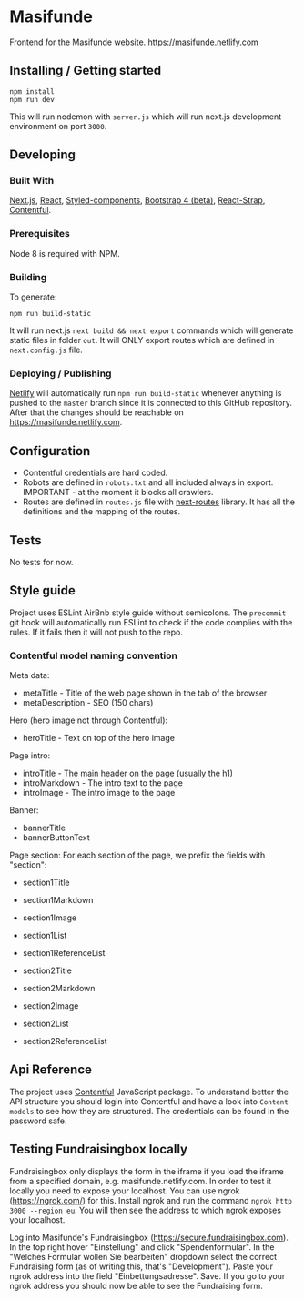 # Masifunde

Frontend for the Masifunde website. https://masifunde.netlify.com

## Installing / Getting started

```shell
npm install
npm run dev
```

This will run nodemon with `server.js` which will run next.js development environment on port
`3000`.

## Developing

### Built With

[Next.js](https://github.com/zeit/next.js/), [React](https://reactjs.org/),
[Styled-components](https://www.styled-components.com/),
[Bootstrap 4 (beta)](https://getbootstrap.com), [React-Strap](https://reactstrap.github.io),
[Contentful](https://www.contentful.com/).

### Prerequisites

Node 8 is required with NPM.

### Building

To generate:

```shell
npm run build-static
```

It will run next.js `next build && next export` commands which will generate static files in folder
`out`. It will ONLY export routes which are defined in `next.config.js` file.

### Deploying / Publishing

[Netlify](https://www.netlify.com/) will automatically run `npm run build-static` whenever anything is pushed to the `master` branch since it is connected to this GitHub repository. After that the changes should be reachable on https://masifunde.netlify.com.

## Configuration

* Contentful credentials are hard coded.
* Robots are defined in `robots.txt` and all included always in export. IMPORTANT - at the moment it
  blocks all crawlers.
* Routes are defined in `routes.js` file with
  [next-routes](https://www.npmjs.com/package/next-routes) library. It has all the definitions and
  the mapping of the routes.

## Tests

No tests for now.

## Style guide

Project uses ESLint AirBnb style guide without semicolons. The `precommit` git hook will
automatically run ESLint to check if the code complies with the rules. If it fails then it will not
push to the repo.

### Contentful model naming convention
Meta data:
* metaTitle - Title of the web page shown in the tab of the browser
* metaDescription - SEO (150 chars)

Hero (hero image not through Contentful):
* heroTitle - Text on top of the hero image

Page intro:
* introTitle - The main header on the page (usually the h1)
* introMarkdown - The intro text to the page
* introImage - The intro image to the page

Banner:
* bannerTitle
* bannerButtonText

Page section:
For each section of the page, we prefix the fields with "section<number>":
* section1Title
* section1Markdown
* section1Image
* section1List
* section1ReferenceList


* section2Title
* section2Markdown
* section2Image
* section2List
* section2ReferenceList

## Api Reference

The project uses [Contentful](https://www.contentful.com/) JavaScript package. To understand better
the API structure you should login into Contentful and have a look into `Content models` to see how
they are structured. The credentials can be found in the password safe.

## Testing Fundraisingbox locally

Fundraisingbox only displays the form in the iframe if you load the iframe from a specified domain, e.g. masifunde.netlify.com. In order to test it locally you need to expose your localhost. You can use ngrok (https://ngrok.com/) for this. Install ngrok and run the command ```ngrok http 3000 --region eu```. You will then see the address to which ngrok exposes your localhost.

Log into Masifunde's Fundraisingbox (https://secure.fundraisingbox.com). In the top right hover "Einstellung" and click "Spendenformular". In the "Welches Formular wollen Sie bearbeiten" dropdown select the correct Fundraising form (as of writing this, that's "Development"). Paste your ngrok address into the field "Einbettungsadresse". Save. If you go to your ngrok address you should now be able to see the Fundraising form.
